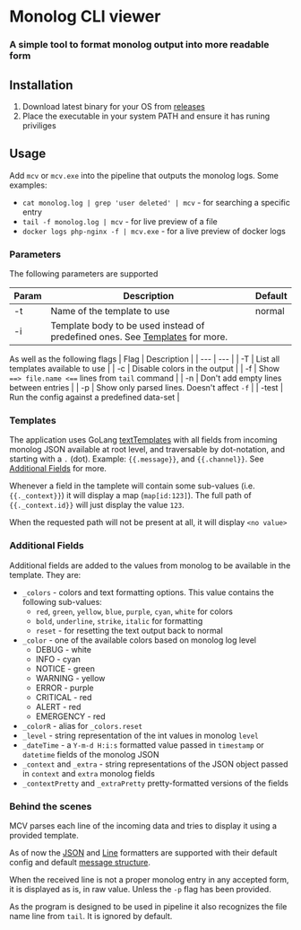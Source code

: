 # Monolog CLI viewer

### A simple tool to format monolog output into more readable form

## Installation 

1. Download latest binary for your OS from [releases](https://github.com/marcin-jozwikowski/monolog-cli-viewer/releases)
1. Place the executable in your system PATH and ensure it has runing priviliges

## Usage 

Add `mcv` or `mcv.exe` into the pipeline that outputs the monolog logs. Some examples:

* `cat monolog.log | grep 'user deleted' | mcv` - for searching a specific entry
* `tail -f monolog.log | mcv` - for live preview of a file
* `docker logs php-nginx -f | mcv.exe` - for a live preview of docker logs

### Parameters

The following parameters are supported 

| Param | Description | Default | 
| --- | --- | --- |
| -t | Name of the template to use | normal |
| -i | Template body to be used instead of predefined ones. See [Templates](#templates) for more. |

As well as the following flags
| Flag | Description |
| --- | --- |
| -T | List all templates available to use |
| -c | Disable colors in the output |
| -f | Show `==> file.name <==` lines from `tail` command | 
| -n | Don't add empty lines between entries | 
| -p | Show only parsed lines. Doesn't affect `-f` |
| -test | Run the config against a predefined data-set |

### Templates

The application uses GoLang [textTemplates](https://pkg.go.dev/text/template) with all fields from incoming monolog JSON available at root level, and traversable by dot-notation, and starting with a `.` (dot). Example: `{{.message}}`, and `{{.channel}}`. See [Additional Fields](#additional-fields) for more.

Whenever a field in the tamplete will contain some sub-values (i.e. `{{._context}}`) it will display a map (`map[id:123]`). The full path of `{{._context.id}}` will just display the value `123`.

When the requested path will not be present at all, it will display `<no value>`

### Additional Fields

Additional fields are added to the values from monolog to be available in the template. They are:

* `_colors` - colors and text formatting options. This value contains the following sub-values:
  *  `red`, `green`, `yellow`, `blue`, `purple`, `cyan`, `white` for colors
  * `bold`, `underline`, `strike`, `italic` for formatting
  * `reset` - for resetting the text output back to normal
* `_color` - one of the available colors based on monolog log level
  * DEBUG - white
  * INFO - cyan
  * NOTICE - green
  * WARNING - yellow
  * ERROR - purple
  * CRITICAL - red
  * ALERT - red
  * EMERGENCY - red
* `_colorR` - alias for `_colors.reset`
* `_level` - string representation of the int values in monolog `level`
* `_dateTime` - a `Y-m-d H:i:s` formatted value passed in `timestamp` or `datetime` fields of the monolog JSON
* `_context` and `_extra` - string representations of the JSON object passed in `context` and `extra` monolog fields
* `_contextPretty` and `_extraPretty` pretty-formatted versions of the fields

### Behind the scenes

MCV parses each line of the incoming data and tries to display it using a provided template.

As of now the [JSON](https://github.com/Seldaek/monolog/blob/main/src/Monolog/Formatter/JsonFormatter.php) and [Line](https://github.com/Seldaek/monolog/blob/main/src/Monolog/Formatter/LineFormatter.php) formatters are supported with their default config and default [message structure](https://github.com/Seldaek/monolog/blob/main/doc/message-structure.md).

When the received line is not a proper monolog entry in any accepted form, it is displayed as is, in raw value. Unless the `-p` flag has been provided.

As the program is designed to be used in pipeline it also recognizes the file name line from `tail`. It is ignored by default.